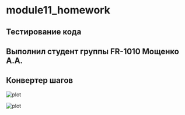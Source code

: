 # module11_homework

## Тестирование кода

## Выполнил студент группы FR-1010 Мощенко А.А.

## Конвертер шагов

![plot](https://github.com/AndrewMosh/step-converter/blob/main/src/converter.png)

![plot](https://github.com/AndrewMosh/step-converter/blob/main/src/jest%20testing.png)
